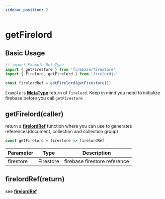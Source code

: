 ```yaml
---
sidebar_position: 2
---
```


# getFirelord

## Basic Usage

```ts
// import Example MetaType
import { getFirestore } from 'firebase/firestore'
import { Firelord, getFirelord } from 'firelordjs'

const firelordRef = getFirelord(getFirestore())
```

`Example` is **[MetaType](../defineYourType/firelordRef#metatypeoutput)** return of `Firelord`.
Keep in mind you need to initialize firebase before you call `getFirestore`

## getFirelord(caller)

return a **[firelordRef](#firelordRef)** function where you can use to generates references(document, collection and collection group)

```ts
const getFirelord = firestore => firelordRef
```

| Parameter | Type      | Description                  |
| --------- | --------- | ---------------------------- |
| firestore | Firestore | firebase firestore reference |

## firelordRef(return)

see [**firelordRef**](../defineYourType/firelordRef.md)
